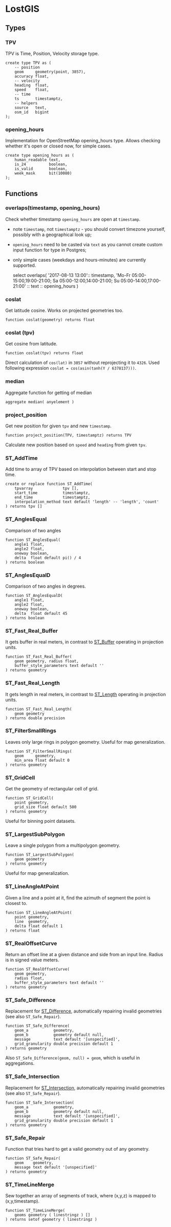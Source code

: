 # LostGIS

## Types

### TPV

TPV is Time, Position, Velocity storage type.

    create type TPV as (
        -- position
        geom     geometry(point, 3857),
        accuracy float,
        -- velocity
        heading  float,
        speed    float,
        -- time
        ts       timestamptz,
        -- helpers
        source   text,
        osm_id   bigint
    );


### opening_hours

Implementation for OpenStreetMap opening_hours type. Allows checking whether it's open or closed now, for simple cases.

    create type opening_hours as (
        human_readable text,
        is_24          boolean,
        is_valid       boolean,
        week_mask      bit(10080)
    );

## Functions

### overlaps(timestamp, opening_hours)

Check whether timestamp `opening_hours` are open at `timestamp`.

 * note `timestamp`, not `timestamptz` - you should convert timezone yourself, possibly with a geographical look up;
 * `opening_hours` need to be casted via `text` as you cannot create custom input function for type in Postgres;
 * only simple cases (weekdays and hours-minutes) are currently supported.


    select overlaps(
       '2017-08-13 13:00':: timestamp,
       'Mo-Fr 05:00-15:00,19:00-21:00; Sa 05:00-12:00,14:00-21:00; Su 05:00-14:00,17:00-21:00' :: text :: opening_hours
    )


### coslat

Get latitude cosine. Works on projected geometries too.

    function coslat(geometry) returns float

### coslat (tpv)

Get cosine from latitude.

    function coslat(tpv) returns float

Direct calculation of `cos(lat)` in `3857` without reprojecting it to `4326`. Used following expression `coslat = cos(asin(tanh(Y / 6378137)))`.

### median

Aggregate function for getting of median

    aggregate median( anyelement )

### project_position

Get new position for given `tpv` and new `timestamp`.

    function project_position(TPV, timestamptz) returns TPV

Calculate new position based on `speed` and `heading` from given `tpv`.


### ST_AddTime

Add time to array of TPV based on interpolation between start and stop time.

    create or replace function ST_AddTime(
        tpvarray             tpv [],
        start_time           timestamptz,
        end_time             timestamptz,
        interpolation_method text default 'length' -- 'length', 'count'
    ) returns tpv []


### ST_AnglesEqual

Comparison of two angles

    function ST_AnglesEqual(
        angle1 float,
        angle2 float,
        oneway boolean,
        delta  float default pi() / 4
    ) returns boolean

### ST_AnglesEqualD

Comparison of two angles in degrees.

    function ST_AnglesEqualD(
        angle1 float,
        angle2 float,
        oneway boolean,
        delta  float default 45
    ) returns boolean

### ST_Fast_Real_Buffer

It gets buffer in real meters, in contrast to [ST_Buffer](http://www.postgis.org/docs/ST_Buffer.html) operating in projection units.

    function ST_Fast_Real_Buffer(
        geom geometry, radius float,
        buffer_style_parameters text default ''
    ) returns geometry

### ST_Fast_Real_Length

It gets length in real meters, in contrast to [ST_Length](http://www.postgis.org/docs/ST_Length.html) operating in projection units.

    function ST_Fast_Real_Length(
        geom geometry
    ) returns double precision

### ST_FilterSmallRings

Leaves only large rings in polygon geometry. Useful for map generalization.

    function ST_FilterSmallRings(
        geom     geometry,
        min_area float default 0
    ) returns geometry

### ST_GridCell

Get the geometry of rectangular cell of grid.

    function ST_GridCell(
        point geometry,
        grid_size float default 500
    ) returns geometry

Useful for binning point datasets.

### ST_LargestSubPolygon

Leave a single polygon from a multipolygon geometry.

    function ST_LargestSubPolygon(
        geom geometry
    ) returns geometry

Useful for map generalization.

### ST_LineAngleAtPoint

Given a line and a point at it, find the azimuth of segment the point is closest to.

    function ST_LineAngleAtPoint(
        point geometry,
        line  geometry,
        delta float default 1
    ) returns float

### ST_RealOffsetCurve

Return an offset line at a given distance and side from an input line. Radius is in signed value meters.

    function ST_RealOffsetCurve(
        geom geometry,
        radius float,
        buffer_style_parameters text default ''
    ) returns geometry

### ST_Safe_Difference

Replacement for [ST_Difference](http://www.postgis.org/docs/ST_Difference.html), automatically repairing invalid geometries (see also `ST_Safe_Repair`). 

    function ST_Safe_Difference(
        geom_a           geometry,
        geom_b           geometry default null,
        message          text default '[unspecified]',
        grid_granularity double precision default 1
    ) returns geometry

Also `ST_Safe_Difference(geom, null) = geom`, which is useful in aggregations.

### ST_Safe_Intersection

Replacement for [ST_Intersection](http://www.postgis.org/docs/ST_Intersection.html), automatically repairing invalid geometries (see also `ST_Safe_Repair`).

    function ST_Safe_Intersection(
        geom_a           geometry,
        geom_b           geometry default null,
        message          text default '[unspecified]',
        grid_granularity double precision default 1
    ) returns geometry

### ST_Safe_Repair

Function that tries hard to get a valid geometry out of any geometry.

    function ST_Safe_Repair(
        geom    geometry,
        message text default '[unspecified]'
    ) returns geometry

### ST_TimeLineMerge

Sew together an array of segments of track, where (x,y,z) is mapped to (x,y,timestamp).

    function ST_TimeLineMerge(
        geoms geometry ( linestringz ) []
    ) returns setof geometry ( linestringz )
